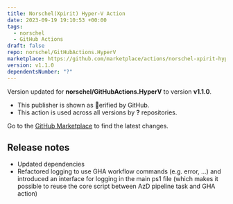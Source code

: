 ```yaml
---
title: Norschel(Xpirit) Hyper-V Action
date: 2023-09-19 19:10:53 +00:00
tags:
  - norschel
  - GitHub Actions
draft: false
repo: norschel/GitHubActions.HyperV
marketplace: https://github.com/marketplace/actions/norschel-xpirit-hyper-v-action
version: v1.1.0
dependentsNumber: "?"
---
```



Version updated for **norschel/GitHubActions.HyperV** to version **v1.1.0**.
- This publisher is shown as erified by GitHub.
- This action is used across all versions by **?** repositories.

Go to the [GitHub Marketplace](https://github.com/marketplace/actions/norschel-xpirit-hyper-v-action) to find the latest changes.

## Release notes

- Updated dependencies
- Refactored logging to use GHA workflow commands (e.g. error, ...) and introduced an interface for logging in the main ps1 file (which makes it possible to reuse the core script between AzD pipeline task and GHA action) 

